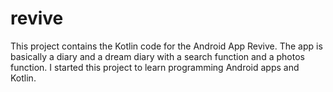 # revive
This project contains the Kotlin code for the Android App Revive. The app is basically a diary and a dream diary with a search function and a photos function. I started this project to learn programming Android apps and Kotlin. 
